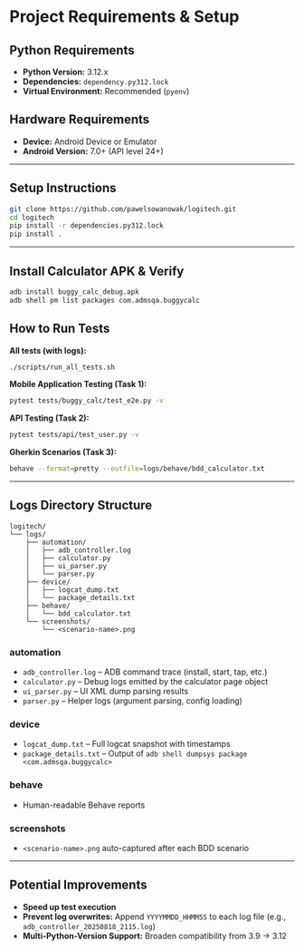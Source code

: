 # Project Requirements & Setup

## Python Requirements
- **Python Version:** 3.12.x
- **Dependencies:** `dependency.py312.lock`
- **Virtual Environment:** Recommended (`pyenv`)

## Hardware Requirements
- **Device:** Android Device or Emulator
- **Android Version:** 7.0+ (API level 24+)

---

## Setup Instructions

```bash
git clone https://github.com/pawelsowanowak/logitech.git
cd logitech
pip install -r dependencies.py312.lock
pip install .
```

---

## Install Calculator APK & Verify

```bash
adb install buggy_calc_debug.apk
adb shell pm list packages com.admsqa.buggycalc
```

## How to Run Tests

**All tests (with logs):**
```bash
./scripts/run_all_tests.sh
```

**Mobile Application Testing (Task 1):**
```bash
pytest tests/buggy_calc/test_e2e.py -v
```

**API Testing (Task 2):**
```bash
pytest tests/api/test_user.py -v
```

**Gherkin Scenarios (Task 3):**
```bash
behave --format=pretty --outfile=logs/behave/bdd_calculator.txt
```

---

## Logs Directory Structure

```
logitech/
└── logs/
    ├── automation/
    │   ├── adb_controller.log
    │   ├── calculator.py
    │   ├── ui_parser.py
    │   └── parser.py
    ├── device/
    │   ├── logcat_dump.txt
    │   └── package_details.txt
    ├── behave/
    │   └── bdd_calculator.txt
    └── screenshots/
        └── <scenario-name>.png
```

### automation
- `adb_controller.log` – ADB command trace (install, start, tap, etc.)
- `calculator.py` – Debug logs emitted by the calculator page object
- `ui_parser.py` – UI XML dump parsing results
- `parser.py` – Helper logs (argument parsing, config loading)

### device
- `logcat_dump.txt` – Full logcat snapshot with timestamps
- `package_details.txt` – Output of `adb shell dumpsys package <com.admsqa.buggycalc>`

### behave
- Human-readable Behave reports

### screenshots
- `<scenario-name>.png` auto-captured after each BDD scenario

---

## Potential Improvements

- **Speed up test execution**
- **Prevent log overwrites:** Append `YYYYMMDD_HHMMSS` to each log file (e.g., `adb_controller_20250818_2115.log`)
- **Multi-Python-Version Support:** Broaden compatibility from 3.9 → 3.12
